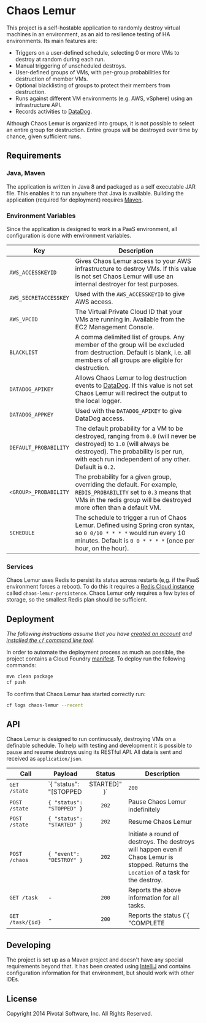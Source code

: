# Chaos Lemur
This project is a self-hostable application to randomly destroy virtual machines in an environment, as an aid to resilience testing of HA environments. Its main features are:

 - Triggers on a user-defined schedule, selecting 0 or more VMs to destroy at random during each run.
 - Manual triggering of unscheduled destroys.
 - User-defined groups of VMs, with per-group probabilities for destruction of member VMs.
 - Optional blacklisting of groups to protect their members from destruction.
 - Runs against different VM environments (e.g. AWS, vSphere) using an infrastructure API.
 - Records activities to [DataDog].

Although Chaos Lemur is organized into groups, it is not possible to select an entire group for destruction. Entire groups will be destroyed over time by chance, given sufficient runs.


## Requirements
### Java, Maven
The application is written in Java 8 and packaged as a self executable JAR file. This enables it to run anywhere that Java is available. Building the application (required for deployment) requires [Maven].

### Environment Variables
Since the application is designed to work in a PaaS environment, all configuration is done with environment variables.

| Key | Description
| --- | -----------
| `AWS_ACCESSKEYID` | Gives Chaos Lemur access to your AWS infrastructure to destroy VMs. If this value is not set Chaos Lemur will use an internal destroyer for test purposes.
| `AWS_SECRETACCESSKEY` | Used with the `AWS_ACCESSKEYID` to give AWS access.
| `AWS_VPCID` | The Virtual Private Cloud ID that your VMs are running in. Available from the EC2 Management Console.
| `BLACKLIST` | A comma delimited list of groups. Any member of the group will be excluded from destruction. Default is blank, i.e. all members of all groups are eligible for destruction.
| `DATADOG_APIKEY` | Allows Chaos Lemur to log destruction events to [DataDog]. If this value is not set Chaos Lemur will redirect the output to the local logger.
| `DATADOG_APPKEY` | Used with the `DATADOG_APIKEY` to give DataDog access.
| `DEFAULT_PROBABILITY` | The default probability for a VM to be destroyed, ranging from `0.0` (will never be destroyed) to `1.0` (will always be destroyed). The probability is per run, with each run independent of any other. Default is `0.2`.
| `<GROUP>_PROBABILITY` | The probability for a given group, overriding the default. For example, `REDIS_PROBABILITY` set to `0.3` means that VMs in the redis group will be destroyed more often than a default VM.
| `SCHEDULE` | The schedule to trigger a run of Chaos Lemur. Defined using Spring cron syntax, so `0 0/10 * * * *` would run every 10 minutes. Default is  `0 0 * * * *` (once per hour, on the hour).


### Services
Chaos Lemur uses Redis to persist its status across restarts (e,g. if the PaaS environment forces a reboot). To do this it requires a [Redis Cloud instance] called `chaos-lemur-persistence`. Chaos Lemur only requires a few bytes of storage, so the smallest Redis plan should be sufficient.

## Deployment
_The following instructions assume that you have [created an account][cloud-foundry-account] and [installed the `cf` command line tool]._

In order to automate the deployment process as much as possible, the project contains a Cloud Foundry [manifest].  To deploy run the following commands:

```bash
mvn clean package
cf push
```

To confirm that Chaos Lemur has started correctly run:

```bash
cf logs chaos-lemur --recent
```


## API
Chaos Lemur is designed to run continuously, destroying VMs on a definable schedule. To help with testing and development it is possible to pause and resume destroys using its RESTful API. All data is sent and received as `application/json`.

| Call | Payload | Status | Description
| ---- | ------- | :----: | -----------
| `GET  /state` | `{ "status": "[STOPPED | STARTED]" }`| `200` | Return the current status
| `POST /state` | `{ "status": "STOPPED" }` | `202` | Pause Chaos Lemur indefinitely
| `POST /state` | `{ "status": "STARTED" }` | `202` | Resume Chaos Lemur
| `POST /chaos` | `{ "event": "DESTROY" }` | `202` | Initiate a round of destroys. The destroys will happen even if Chaos Lemur is stopped. Returns the `Location` of a task for the destroy.
| `GET /task` | - | `200` | Reports the above information for all tasks.
| `GET /task/{id}` | - | `200` | Reports the status (`{ "COMPLETE | IN_PROGRESS" }`), trigger (`{ MANUAL | SCHEDULED )`), start date/time, and links for task `{id}`.


## Developing
The project is set up as a Maven project and doesn't have any special requirements beyond that. It has been created using [IntelliJ] and contains configuration information for that environment, but should work with other IDEs.


## License

Copyright 2014 Pivotal Software, Inc. All Rights Reserved.

[Redis Cloud instance]: http://docs.run.pivotal.io/marketplace/services/rediscloud.html
[cloud-foundry-account]: https://console.run.pivotal.io/register
[DataDog]: https://www.datadoghq.com
[installed the `cf` command line tool]: http://docs.run.pivotal.io/devguide/installcf/install-go-cli.html
[IntelliJ]: http://www.jetbrains.com/idea/
[manifest]: manifest.yml
[Maven]: http://maven.apache.org
